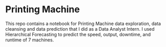 # Printing Machine
This repo contains a notebook for Printing Machine data exploration, data cleansing and data prediction that I did as a Data Analyst Intern. I used Hierarchical Forecasting to predict the speed, output, downtime, and runtime of 7 machines.
